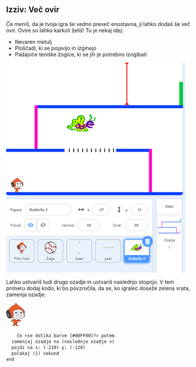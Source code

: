 ## Izziv: Več ovir

Če meniš, da je tvoja igra še vedno preveč enostavna, ji lahko dodaš še več ovir. Ovire so lahko karkoli želiš! Tu je nekaj idej:

+ Nevaren metulj
+ Ploščadi, ki se pojavijo in izginejo
+ Padajoče teniške žogice, ki se jih je potrebno izogibati

![posnetek zaslona](images/dodge-obstacles.png)

Lahko ustvariš tudi drugo ozadje in ustvariš naslednjo stopnjo. V tem primeru dodaj kodo, ki bo povzročila, da se, ko igralec doseže zelena vrata, zamenja ozadje:

![piko hodeča figura](images/pico_walking_sprite.png)

```blocks3
    če <se dotika barve [#00FF00]?> potem 
  zamenjaj ozadje na (naslednje ozadje v)
  pojdi na x: (-210) y: (-120)
  počakaj (1) sekund
end
```